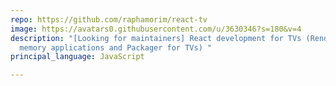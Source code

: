 ```yaml
---
repo: https://github.com/raphamorim/react-tv
image: https://avatars0.githubusercontent.com/u/3630346?s=180&v=4
description: "[Looking for maintainers] React development for TVs (Renderer for low
  memory applications and Packager for TVs) "
principal_language: JavaScript

---
```

